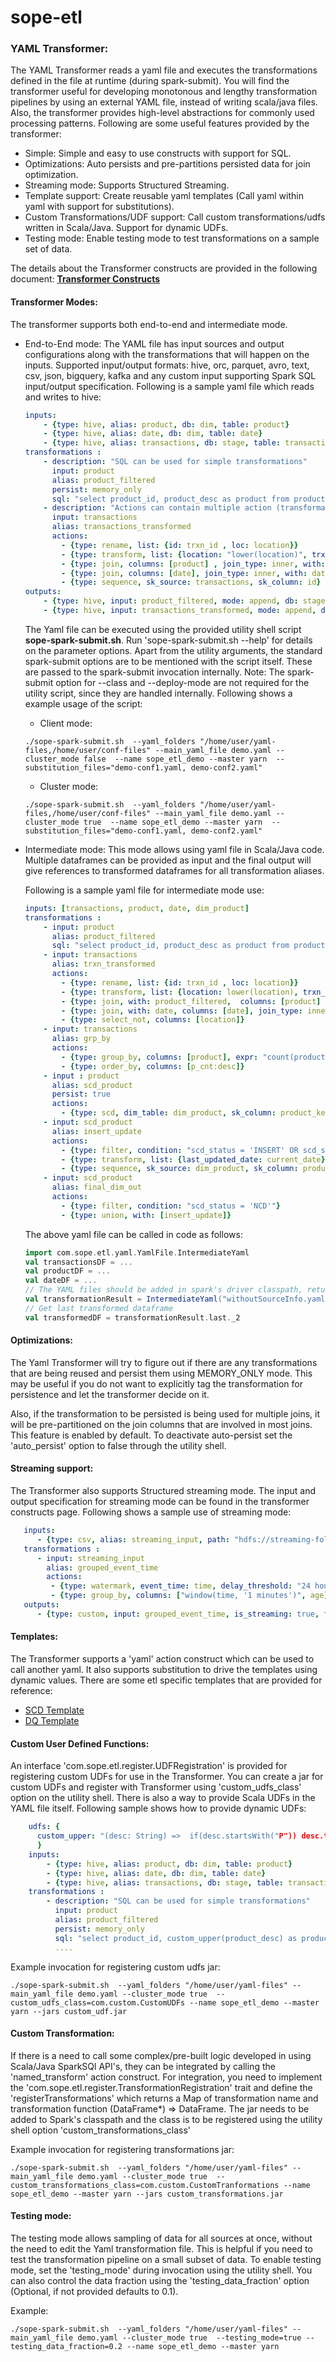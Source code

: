 sope-etl
========

### YAML Transformer:

The YAML Transformer reads a yaml file and executes the transformations defined in the file at runtime (during spark-submit).
You will find the transformer useful for developing monotonous and lengthy transformation pipelines by using an external YAML file, instead of writing scala/java files.
Also, the transformer provides high-level abstractions for commonly used processing patterns.
Following are some useful features provided by the transformer:
- Simple: Simple and easy to use constructs with support for SQL.
- Optimizations: Auto persists and pre-partitions persisted data for join optimization.
- Streaming mode: Supports Structured Streaming.
- Template support: Create reusable yaml templates (Call yaml within yaml with support for substitutions).
- Custom Transformations/UDF support: Call custom transformations/udfs written in Scala/Java. Support for dynamic UDFs.
- Testing mode:  Enable testing mode to test transformations on a sample set of data.

The details about the Transformer constructs are provided in the following document: [**Transformer Constructs**](yaml-transformer-constructs.md)

#### Transformer Modes:

The transformer supports both end-to-end and intermediate mode.
  - End-to-End mode:
        The YAML file has input sources and output configurations along with the transformations that will happen on the inputs.
        Supported input/output formats: hive, orc, parquet, avro, text, csv, json, bigquery, kafka and any custom input supporting Spark SQL input/output specification.
        Following is a sample yaml file which reads and writes to hive:

    ```yaml
    inputs:
        - {type: hive, alias: product, db: dim, table: product}
        - {type: hive, alias: date, db: dim, table: date}
        - {type: hive, alias: transactions, db: stage, table: transactions}
    transformations :
        - description: "SQL can be used for simple transformations"
          input: product
          alias: product_filtered
          persist: memory_only
          sql: "select product_id, product_desc as product from product where product_desc != 'N.A.'"
        - description: "Actions can contain multiple action (transformation) steps"
          input: transactions
          alias: transactions_transformed
          actions:
            - {type: rename, list: {id: trxn_id , loc: location}}
            - {type: transform, list: {location: "lower(location)", trxn_id: "concat(trxn_id, location)", rank: "RANK() OVER (PARTITION BY location order by date desc)"}}
            - {type: join, columns: [product] , join_type: inner, with: product_filtered}
            - {type: join, columns: [date], join_type: inner, with: date}
            - {type: sequence, sk_source: transactions, sk_column: id}
    outputs:
        - {type: hive, input: product_filtered, mode: append, db: stage, table: temp_product}
        - {type: hive, input: transactions_transformed, mode: append, db: stage, table: transformed_transaction}
    ```
    The Yaml file can be executed using the provided utility shell script **sope-spark-submit.sh**. Run 'sope-spark-submit.sh --help' for details on the parameter options.
    Apart from the utility arguments, the standard spark-submit options are to be mentioned with the script itself. These are passed to the spark-submit invocation internally. 
    Note: The spark-submit option for --class and --deploy-mode are not required for the utility script, since they are handled internally.
    Following shows a example usage of the script:
    
    - Client mode:
    ```shell
    ./sope-spark-submit.sh  --yaml_folders "/home/user/yaml-files,/home/user/conf-files" --main_yaml_file demo.yaml --cluster_mode false  --name sope_etl_demo --master yarn  --substitution_files="demo-conf1.yaml, demo-conf2.yaml"
    ```
    
    - Cluster mode:
    ```shell
    ./sope-spark-submit.sh  --yaml_folders "/home/user/yaml-files,/home/user/conf-files" --main_yaml_file demo.yaml --cluster_mode true  --name sope_etl_demo --master yarn  --substitution_files="demo-conf1.yaml, demo-conf2.yaml"
    ```
    
   -   Intermediate mode:
        This mode allows using yaml file in Scala/Java code. Multiple dataframes can be provided as input and the final output will give references to transformed dataframes for all transformation aliases.

        Following is a sample yaml file for intermediate mode use:
        ```yaml
        inputs: [transactions, product, date, dim_product]
        transformations :
            - input: product
              alias: product_filtered
              sql: "select product_id, product_desc as product from product where product_desc != 'N.A.'"
            - input: transactions
              alias: trxn_transformed
              actions:
                - {type: rename, list: {id: trxn_id , loc: location}}
                - {type: transform, list: {location: lower(location), trxn_id: "concat(trxn_id, location)", rank: "RANK() OVER (PARTITION BY location order by date desc)"}}
                - {type: join, with: product_filtered,  columns: [product] , join_type: inner}
                - {type: join, with: date, columns: [date], join_type: inner}
                - {type: select_not, columns: [location]}
            - input: transactions
              alias: grp_by
              actions:
                - {type: group_by, columns: [product], expr: "count(product) as p_cnt"}
                - {type: order_by, columns: [p_cnt:desc]}
            - input : product
              alias: scd_product
              persist: true
              actions:
                - {type: scd, dim_table: dim_product, sk_column: product_key, natural_keys: [product_id], derived_columns: [derived_attr], meta_columns: [last_updated_date]}
            - input: scd_product
              alias: insert_update
              actions:
                - {type: filter, condition: "scd_status = 'INSERT' OR scd_status = 'UPDATE'"}
                - {type: transform, list: {last_updated_date: current_date}}
                - {type: sequence, sk_source: dim_product, sk_column: product_key}
            - input: scd_product
              alias: final_dim_out
              actions:
                - {type: filter, condition: "scd_status = 'NCD'"}
                - {type: union, with: [insert_update]}
        ```
        The above yaml file can be called in code as follows:
        ```scala
        import com.sope.etl.yaml.YamlFile.IntermediateYaml
        val transactionsDF = ...
        val productDF = ...
        val dateDF = ...
        // The YAML files should be added in spark's driver classpath, returns list of Tuple of alias and transformed dataframes
        val transformationResult = IntermediateYaml("withoutSourceInfo.yaml").getTransformedDFs(transactionsDF, productDF, dateDF)
        // Get last transformed dataframe
        val transformedDF = transformationResult.last._2
        ```

#### Optimizations:
The Yaml Transformer will try to figure out if there are any transformations that are being reused and persist them using MEMORY_ONLY mode. 
This may be useful if you do not want to explicitly tag the transformation for persistence and let the transformer decide on it.

Also, if the transformation to be persisted is being used for multiple joins, it will be pre-partitioned on the join columns that are involved in most joins.
This feature is enabled by default. To deactivate auto-persist set the 'auto_persist' option to false through the utility shell.

#### Streaming support:
The Transformer also supports Structured streaming mode. The input and output specification for streaming mode can be found in the
transformer constructs page. Following shows a sample use of streaming mode:

```yaml
   inputs:
      - {type: csv, alias: streaming_input, path: "hdfs://streaming-folder", options: {header: true}, is_streaming: true, schema_file: csv_schema.yaml}
   transformations :
      - input: streaming_input
        alias: grouped_event_time
        actions:
         - {type: watermark, event_time: time, delay_threshold: "24 hours"}
         - {type: group_by, columns: ["window(time, '1 minutes')", age], expr: "count(*)"}
   outputs:
      - {type: custom, input: grouped_event_time, is_streaming: true, format: console, output_mode: complete}
```


#### Templates:
The Transformer supports a 'yaml' action construct which can be used to call another yaml. It also supports substitution to drive the templates using dynamic values.
There are some etl specific templates that are provided for reference:
- [SCD Template](templates/scd_template.yaml)
- [DQ Template](templates/data_quality_template.yaml)

#### Custom User Defined Functions:
An interface 'com.sope.etl.register.UDFRegistration' is provided for registering custom UDFs for use in the Transformer.
You can create a jar for custom UDFs and register with Transformer using 'custom_udfs_class' option on the utility shell.
There is also a way to provide Scala UDFs in the YAML file itself. Following sample shows how to provide dynamic UDFs:

```yaml
    udfs: {
      custom_upper: "(desc: String) =>  if(desc.startsWith("P")) desc.toUpperCase else desc"
      }
    inputs:
        - {type: hive, alias: product, db: dim, table: product}
        - {type: hive, alias: date, db: dim, table: date}
        - {type: hive, alias: transactions, db: stage, table: transactions}
    transformations :
        - description: "SQL can be used for simple transformations"
          input: product
          alias: product_filtered
          persist: memory_only
          sql: "select product_id, custom_upper(product_desc) as product from product where product_desc != 'N.A.'"
          ....
```

Example invocation for registering custom udfs jar:

```shell
./sope-spark-submit.sh  --yaml_folders "/home/user/yaml-files" --main_yaml_file demo.yaml --cluster_mode true  --custom_udfs_class=com.custom.CustomUDFs --name sope_etl_demo --master yarn --jars custom_udf.jar
```

#### Custom Transformation:
If there is a need to call some complex/pre-built logic developed in using Scala/Java SparkSQl API's, they can be integrated by calling the 'named_transform' action construct.
For integration, you need to implement the 'com.sope.etl.register.TransformationRegistration' trait and define the 'registerTransformations' which returns a Map of transformation name and transformation function (DataFrame*) => DataFrame.
The jar needs to be added to Spark's classpath and the class is to be registered using the utility shell option 'custom_transformations_class'

Example invocation for registering transformations jar: 
```shell
./sope-spark-submit.sh  --yaml_folders "/home/user/yaml-files" --main_yaml_file demo.yaml --cluster_mode true  --custom_transformations_class=com.custom.CustomTranformations --name sope_etl_demo --master yarn --jars custom_transformations.jar
```

#### Testing mode:
The testing mode allows sampling of data for all sources at once, without the need to edit the Yaml transformation file.
This is helpful if you need to test the transformation pipeline on a small subset of data.
To enable testing mode, set the 'testing_mode' during invocation using the utility shell. You can also control the data fraction using the 'testing_data_fraction' option (Optional, if not provided defaults to 0.1).

Example:
```shell
./sope-spark-submit.sh  --yaml_folders "/home/user/yaml-files" --main_yaml_file demo.yaml --cluster_mode true  --testing_mode=true --testing_data_fraction=0.2 --name sope_etl_demo --master yarn
```